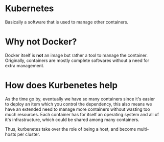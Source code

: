 # Kubernetes
Basically a software that is used to manage other containers.

# Why not Docker?
Docker itself is **not** an image but rather a tool to manage the container. Originally, containers are mostly complete softwares without a need for extra management.

# How does Kurbenetes help
As the time go by, eventually we have so many containers since it's easier to deploy an item which you control the dependency, this also means we have an extended need to manage more containers without wasting too much resources. Each container has for itself an operating system and all of it's infrastructure, which could be shared among many containers.

Thus, kurbenetes take over the role of being a host, and become multi-hosts per cluster.

